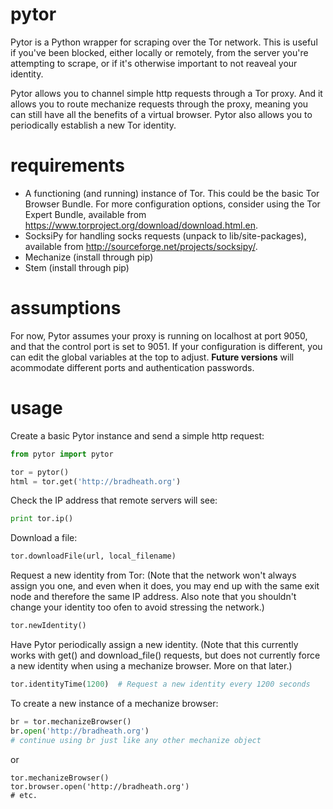 pytor
=====

Pytor is a Python wrapper for scraping over the Tor network. This is useful if you've been blocked, either locally or remotely, from the server you're attempting to scrape, or if it's otherwise important to not reaveal your identity.

Pytor allows you to channel simple http requests through a Tor proxy. And it allows you to route mechanize requests through the proxy, meaning you can still have all the benefits of a virtual browser. Pytor also allows you to periodically establish a new Tor identity.

requirements
============
* A functioning (and running) instance of Tor. This could be the basic Tor Browser Bundle. For more configuration options, consider using the Tor Expert Bundle, available from https://www.torproject.org/download/download.html.en. 
* SocksiPy for handling socks requests (unpack to lib/site-packages), available from http://sourceforge.net/projects/socksipy/.
* Mechanize (install through pip)
* Stem (install through pip)

assumptions
===========
For now, Pytor assumes your proxy is running on localhost at port 9050, and that the control port is set to 9051. If your configuration is different, you can edit the global variables at the top to adjust. **Future versions** will acommodate different ports and authentication passwords.

usage 
=====
Create a basic Pytor instance and send a simple http request:
```Python
from pytor import pytor

tor = pytor()
html = tor.get('http://bradheath.org')
```

Check the IP address that remote servers will see:
```python
print tor.ip()
```

Download a file:
```python
tor.downloadFile(url, local_filename)
```

Request a new identity from Tor: (Note that the network won't always assign you one, and even when it does, you may end up with the same exit node and therefore the same IP address. Also note that you shouldn't change your identity too ofen to avoid stressing the network.)
```python
tor.newIdentity()
```

Have Pytor periodically assign a new identity. (Note that this currently works with get() and download_file() requests, but does not currently force a new identity when using a mechanize browser. More on that later.)
```python
tor.identityTime(1200)  # Request a new identity every 1200 seconds
```

To create a new instance of a mechanize browser:
```python
br = tor.mechanizeBrowser()
br.open('http://bradheath.org')
# continue using br just like any other mechanize object
```
or
```
tor.mechanizeBrowser()
tor.browser.open('http://bradheath.org')
# etc.
```
